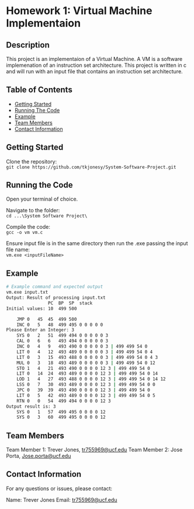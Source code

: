 # Homework 1: Virtual Machine Implementaion

## Description
This project is an implementaion of a Virtual Machine. A VM is a software implemenation of an instruction set architecture. This project is written in c and will run with an input file that contains an instruction set architecture. 

## Table of Contents

- [Getting Started](#getting-started)
- [Running The Code](#running-the-code)
- [Example](#example)
- [Team Members](#team-members)
- [Contact Information](#contact-information)

## Getting Started

Clone the repository:<br>
`git clone https://github.com/tkjonesy/System-Software-Project.git`


## Running the Code

Open your terminal of choice.<br>

Navigate to the folder: <br>
`cd ...\System Software Project\`

Compile the code:<br>
`gcc -o vm vm.c`

Ensure input file is in the same directory then run the .exe passing the input file name:<br>
`vm.exe <inputFileName>`

## Example

```bash
# Example command and expected output
vm.exe input.txt
Output: Result of processing input.txt
				PC	BP	SP	stack
Initial values:	10	499	500

	JMP	0	45	45	499	500	
	INC	0	5	48	499	495	0 0 0 0 0 
Please Enter an Integer: 3
	SYS	0	2	51	499	494	0 0 0 0 0 3 
	CAL	0	6	6	493	494	0 0 0 0 0 3 
	INC	0	4	9	493	490	0 0 0 0 0 3 | 499 499 54 0 
	LIT	0	4	12	493	489	0 0 0 0 0 3 | 499 499 54 0 4 
	LIT	0	3	15	493	488	0 0 0 0 0 3 | 499 499 54 0 4 3 
	MUL	0	3	18	493	489	0 0 0 0 0 3 | 499 499 54 0 12 
	STO	1	4	21	493	490	0 0 0 0 12 3 | 499 499 54 0 
	LIT	0	14	24	493	489	0 0 0 0 12 3 | 499 499 54 0 14 
	LOD	1	4	27	493	488	0 0 0 0 12 3 | 499 499 54 0 14 12 
	LSS	0	7	30	493	489	0 0 0 0 12 3 | 499 499 54 0 0 
	JPC	0	39	39	493	490	0 0 0 0 12 3 | 499 499 54 0 
	LIT	0	5	42	493	489	0 0 0 0 12 3 | 499 499 54 0 5 
	RTN	0	0	54	499	494	0 0 0 0 12 3 
Output result is: 3
	SYS	0	1	57	499	495	0 0 0 0 12 
	SYS	0	3	60	499	495	0 0 0 0 12 
```

## Team Members

Team Member 1: Trever Jones, tr755969@ucf.edu
Team Member 2: Jose Porta, Jose.porta@ucf.edu

## Contact Information
For any questions or issues, please contact:

Name: Trever Jones
Email: tr755969@ucf.edu


